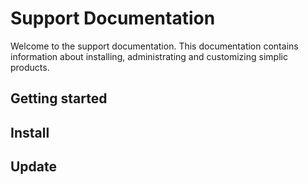 # Support Documentation

Welcome to the support documentation. This documentation contains information about installing, administrating and customizing simplic products.

##  Getting started

## Install

## Update